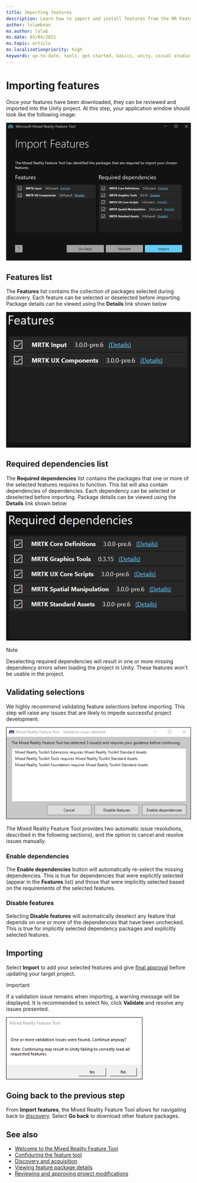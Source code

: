 ```yaml
---
title: Importing features
description: Learn how to import and install features from the MR Feature Tool for HoloLens and VR development.
author: lolambean
ms.author: lolab
ms.date: 03/04/2021
ms.topic: article
ms.localizationpriority: high
keywords: up-to-date, tools, get started, basics, unity, visual studio, toolkit, mixed reality headset, windows mixed reality headset, virtual reality headset, installation, Windows, HoloLens, emulator, unreal, openxr
---
```


# Importing features

Once your features have been downloaded, they can be reviewed and imported into the Unity project. At this step, your application window should look like the following image:

![Importing features](images/FeatureToolImport.png)

## Features list

The **Features** list contains the collection of packages selected during discovery. Each feature can be selected or deselected before importing. Package details can be viewed using the **Details** link shown below

![Features list](images/FeaturesList.png)

## Required dependencies list

The **Required dependencies** list contains the packages that one or more of the selected features requires to function. This list will also contain dependencies of dependencies. Each dependency can be selected or deselected before importing. Package details can be viewed using the **Details** link shown below

![Dependencies list](images/RequiredDependencyList.png)

> [!NOTE]
> Deselecting required dependencies will result in one or more missing dependency errors when loading the project in Unity. These features won't be usable in the project.

## Validating selections

We highly recommend validating feature selections before importing. This step will raise any issues that are likely to impede successful project development.

![Validation issues](images/ValidationIssues.png)

The Mixed Reality Feature Tool provides two automatic issue resolutions, described in the following sections), and the option to cancel and resolve issues manually.

### Enable dependencies

The **Enable dependencies** button will automatically re-select the missing dependencies. This is true for dependencies that were explicitly selected (appear in the **Features** list) and those that were implicitly selected based on the requirements of the selected features.

### Disable features

Selecting **Disable features** will automatically deselect any feature that depends on one or more of the dependencies that have been unchecked. This is true for implicitly selected dependency packages and explicitly selected features.

## Importing

Select **Import** to add your selected features and give [final approval](reviewing-changes.md) before updating your target project.

> [!IMPORTANT]
> If a validation issue remains when importing, a warning message will be displayed. It is recommended to select No, click **Validate** and resolve any issues presented.
>
> ![Continue with validation issues](images/ValidationContinueAnyway.png)

## Going back to the previous step

From **Import features**, the Mixed Reality Feature Tool allows for navigating back to [discovery](discovering-features.md). Select **Go back** to download other feature packages.

## See also

- [Welcome to the Mixed Reality Feature Tool](welcome-to-mr-feature-tool.md)
- [Configuring the feature tool](configuring-feature-tool.md)
- [Discovery and acquisition](discovering-features.md)
- [Viewing feature package details](viewing-package-details.md)
- [Reviewing and approving project modifications](reviewing-changes.md)